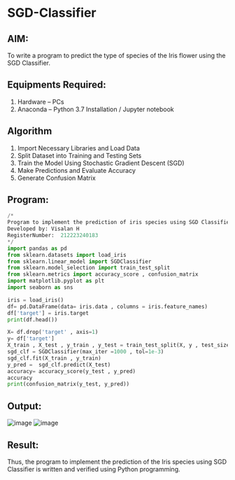 # SGD-Classifier
## AIM:
To write a program to predict the type of species of the Iris flower using the SGD Classifier.

## Equipments Required:
1. Hardware – PCs
2. Anaconda – Python 3.7 Installation / Jupyter notebook

## Algorithm
1. Import Necessary Libraries and Load Data
2. Split Dataset into Training and Testing Sets
3. Train the Model Using Stochastic Gradient Descent (SGD)
4. Make Predictions and Evaluate Accuracy
5. Generate Confusion Matrix

## Program:
```py
/*
Program to implement the prediction of iris species using SGD Classifier.
Developed by: Visalan H
RegisterNumber:  212223240183
*/
import pandas as pd
from sklearn.datasets import load_iris
from sklearn.linear_model import SGDClassifier
from sklearn.model_selection import train_test_split
from sklearn.metrics import accuracy_score , confusion_matrix
import matplotlib.pyplot as plt
import seaborn as sns

iris = load_iris()
df= pd.DataFrame(data= iris.data , columns = iris.feature_names)
df['target'] = iris.target
print(df.head())

X= df.drop('target' , axis=1)
y= df['target']
X_train , X_test , y_train , y_test = train_test_split(X, y , test_size=0.2 , random_state=42)
sgd_clf = SGDClassifier(max_iter =1000 , tol=1e-3)
sgd_clf.fit(X_train , y_train)
y_pred =  sgd_clf.predict(X_test) 
accuracy= accuracy_score(y_test , y_pred)
accuracy
print(confusion_matrix(y_test, y_pred)) 
```

## Output:
![image](https://github.com/user-attachments/assets/9bece90a-5246-4098-81d7-539fb656fa1e)
![image](https://github.com/user-attachments/assets/06b1b496-a7c5-496a-ba8f-9a1892923f24)

## Result:
Thus, the program to implement the prediction of the Iris species using SGD Classifier is written and verified using Python programming.
